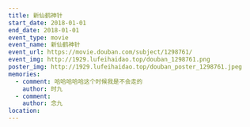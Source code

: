 ```yaml
---
title: 新仙鹤神针
start_date: 2018-01-01
end_date: 2018-01-01
event_type: movie
event_name: 新仙鹤神针
event_url: https://movie.douban.com/subject/1298761/
event_img: http://1929.lufeihaidao.top/douban_1298761.png
poster_img: http://1929.lufeihaidao.top/douban_poster_1298761.jpeg
memories:
  - comment: 哈哈哈哈哈这个时候我是不会走的
    author: 时九
  - comment: 
    author: 念九
location: 
---
```

